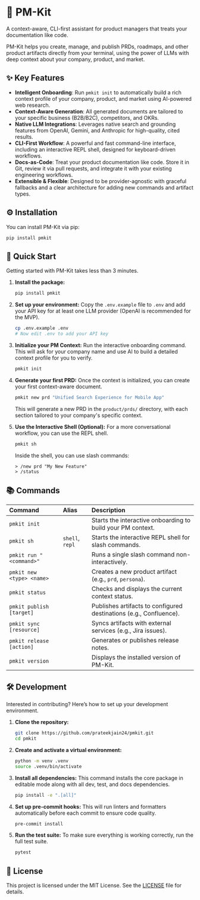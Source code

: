 # 🚀 PM-Kit

A context-aware, CLI-first assistant for product managers that treats your documentation like code.

PM-Kit helps you create, manage, and publish PRDs, roadmaps, and other product artifacts directly from your terminal, using the power of LLMs with deep context about your company, product, and market.

## ✨ Key Features

- **Intelligent Onboarding**: Run `pmkit init` to automatically build a rich context profile of your company, product, and market using AI-powered web research.
- **Context-Aware Generation**: All generated documents are tailored to your specific business (B2B/B2C), competitors, and OKRs.
- **Native LLM Integrations**: Leverages native search and grounding features from OpenAI, Gemini, and Anthropic for high-quality, cited results.
- **CLI-First Workflow**: A powerful and fast command-line interface, including an interactive REPL shell, designed for keyboard-driven workflows.
- **Docs-as-Code**: Treat your product documentation like code. Store it in Git, review it via pull requests, and integrate it with your existing engineering workflows.
- **Extensible & Flexible**: Designed to be provider-agnostic with graceful fallbacks and a clear architecture for adding new commands and artifact types.

## ⚙️ Installation

You can install PM-Kit via pip:

```bash
pip install pmkit
```

## 🚀 Quick Start

Getting started with PM-Kit takes less than 3 minutes.

1.  **Install the package:**
    ```bash
    pip install pmkit
    ```

2.  **Set up your environment:**
    Copy the `.env.example` file to `.env` and add your API key for at least one LLM provider (OpenAI is recommended for the MVP).

    ```bash
    cp .env.example .env
    # Now edit .env to add your API key
    ```

3.  **Initialize your PM Context:**
    Run the interactive onboarding command. This will ask for your company name and use AI to build a detailed context profile for you to verify.

    ```bash
    pmkit init
    ```

4.  **Generate your first PRD:**
    Once the context is initialized, you can create your first context-aware document.

    ```bash
    pmkit new prd "Unified Search Experience for Mobile App"
    ```
    This will generate a new PRD in the `product/prds/` directory, with each section tailored to your company's specific context.

5.  **Use the Interactive Shell (Optional):**
    For a more conversational workflow, you can use the REPL shell.

    ```bash
    pmkit sh
    ```
    Inside the shell, you can use slash commands:
    ```
    > /new prd "My New Feature"
    > /status
    ```

## 📚 Commands

| Command | Alias | Description |
| :--- | :--- | :--- |
| `pmkit init` | | Starts the interactive onboarding to build your PM context. |
| `pmkit sh` | `shell`, `repl` | Starts the interactive REPL shell for slash commands. |
| `pmkit run "<command>"` | | Runs a single slash command non-interactively. |
| `pmkit new <type> <name>` | | Creates a new product artifact (e.g., `prd`, `persona`). |
| `pmkit status` | | Checks and displays the current context status. |
| `pmkit publish [target]` | | Publishes artifacts to configured destinations (e.g., Confluence). |
| `pmkit sync [resource]` | | Syncs artifacts with external services (e.g., Jira issues). |
| `pmkit release [action]` | | Generates or publishes release notes. |
| `pmkit version` | | Displays the installed version of PM-Kit. |

## 🛠️ Development

Interested in contributing? Here’s how to set up your development environment.

1.  **Clone the repository:**
    ```bash
    git clone https://github.com/prateekjain24/pmkit.git
    cd pmkit
    ```

2.  **Create and activate a virtual environment:**
    ```bash
    python -m venv .venv
    source .venv/bin/activate
    ```

3.  **Install all dependencies:**
    This command installs the core package in editable mode along with all dev, test, and docs dependencies.
    ```bash
    pip install -e ".[all]"
    ```

4.  **Set up pre-commit hooks:**
    This will run linters and formatters automatically before each commit to ensure code quality.
    ```bash
    pre-commit install
    ```

5.  **Run the test suite:**
    To make sure everything is working correctly, run the full test suite.
    ```bash
    pytest
    ```

## 📄 License

This project is licensed under the MIT License. See the [LICENSE](LICENSE) file for details.
